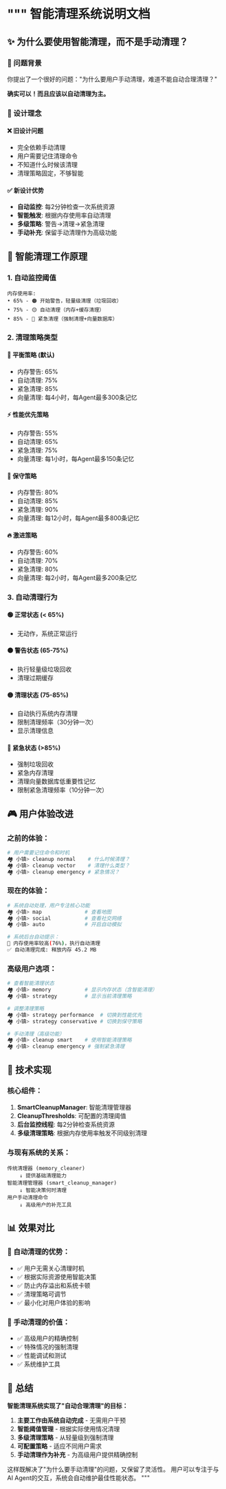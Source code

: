 """
智能清理系统说明文档
==================

## ✨ 为什么要使用智能清理，而不是手动清理？

### 🤔 问题背景
你提出了一个很好的问题："为什么要用户手动清理，难道不能自动合理清理？"

**确实可以！而且应该以自动清理为主。**

### 🎯 设计理念

#### ❌ 旧设计问题
- 完全依赖手动清理 
- 用户需要记住清理命令
- 不知道什么时候该清理
- 清理策略固定，不够智能

#### ✅ 新设计优势
- **自动监控**: 每2分钟检查一次系统资源
- **智能触发**: 根据内存使用率自动清理
- **多级策略**: 警告→清理→紧急清理
- **手动补充**: 保留手动清理作为高级功能

## 🚀 智能清理工作原理

### 1. 自动监控阈值
```
内存使用率:
• 65% - 🟠 开始警告，轻量级清理（垃圾回收）
• 75% - 🟡 自动清理（内存+缓存清理）
• 85% - 🔴 紧急清理（强制清理+向量数据库）
```

### 2. 清理策略类型

#### 🎯 平衡策略 (默认)
- 内存警告: 65%
- 自动清理: 75% 
- 紧急清理: 85%
- 向量清理: 每4小时，每Agent最多300条记忆

#### ⚡ 性能优先策略
- 内存警告: 55%
- 自动清理: 65%
- 紧急清理: 75%
- 向量清理: 每1小时，每Agent最多150条记忆

#### 🐌 保守策略
- 内存警告: 80%
- 自动清理: 85%
- 紧急清理: 90%
- 向量清理: 每12小时，每Agent最多800条记忆

#### 🔥 激进策略
- 内存警告: 60%
- 自动清理: 70%
- 紧急清理: 80%
- 向量清理: 每2小时，每Agent最多200条记忆

### 3. 自动清理行为

#### 🟢 正常状态 (< 65%)
- 无动作，系统正常运行

#### 🟠 警告状态 (65-75%)
- 执行轻量级垃圾回收
- 清理过期缓存

#### 🟡 清理状态 (75-85%) 
- 自动执行系统内存清理
- 限制清理频率（30分钟一次）
- 显示清理信息

#### 🔴 紧急状态 (>85%)
- 强制垃圾回收
- 紧急内存清理
- 清理向量数据库低重要性记忆
- 限制紧急清理频率（10分钟一次）

## 🎮 用户体验改进

### 之前的体验：
```bash
# 用户需要记住命令和时机
🏘️ 小镇> cleanup normal    # 什么时候清理？
🏘️ 小镇> cleanup vector    # 清理什么类型？
🏘️ 小镇> cleanup emergency # 紧急情况？
```

### 现在的体验：
```bash
# 系统自动处理，用户专注核心功能
🏘️ 小镇> map              # 查看地图
🏘️ 小镇> social           # 查看社交网络
🏘️ 小镇> auto             # 开启自动模拟

# 系统后台自动提示：
🤖 内存使用率较高(76%)，执行自动清理
✅ 自动清理完成: 释放内存 45.2 MB
```

### 高级用户选项：
```bash
# 查看智能清理状态
🏘️ 小镇> memory           # 显示内存状态（含智能清理）
🏘️ 小镇> strategy         # 显示当前清理策略

# 调整清理策略
🏘️ 小镇> strategy performance  # 切换到性能优先
🏘️ 小镇> strategy conservative # 切换到保守策略

# 手动清理（高级功能）
🏘️ 小镇> cleanup smart    # 使用智能清理策略
🏘️ 小镇> cleanup emergency # 强制紧急清理
```

## 🔧 技术实现

### 核心组件：
1. **SmartCleanupManager**: 智能清理管理器
2. **CleanupThresholds**: 可配置的清理阈值
3. **后台监控线程**: 每2分钟检查系统资源
4. **多级清理策略**: 根据内存使用率触发不同级别清理

### 与现有系统的关系：
```
传统清理器 (memory_cleaner)
    ↓ 提供基础清理能力
智能清理管理器 (smart_cleanup_manager) 
    ↓ 智能决策何时清理
用户手动清理命令
    ↓ 高级用户的补充工具
```

## 📊 效果对比

### 🤖 自动清理的优势：
- ✅ 用户无需关心清理时机
- ✅ 根据实际资源使用智能决策
- ✅ 防止内存溢出和系统卡顿
- ✅ 清理策略可调节
- ✅ 最小化对用户体验的影响

### 🔧 手动清理的价值：
- ✅ 高级用户的精确控制
- ✅ 特殊情况的强制清理
- ✅ 性能调试和测试
- ✅ 系统维护工具

## 🎯 总结

**智能清理系统实现了"自动合理清理"的目标：**

1. **主要工作由系统自动完成** - 无需用户干预
2. **智能阈值管理** - 根据实际使用情况清理
3. **多级清理策略** - 从轻量级到强制清理
4. **可配置策略** - 适应不同用户需求
5. **手动清理作为补充** - 为高级用户提供精确控制

这样既解决了"为什么要手动清理"的问题，又保留了灵活性。
用户可以专注于与AI Agent的交互，系统会自动维护最佳性能状态。
"""

